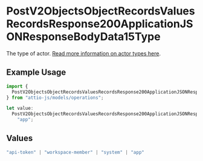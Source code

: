 # PostV2ObjectsObjectRecordsValuesRecordsResponse200ApplicationJSONResponseBodyData15Type

The type of actor. [Read more information on actor types here](/docs/actors).

## Example Usage

```typescript
import {
  PostV2ObjectsObjectRecordsValuesRecordsResponse200ApplicationJSONResponseBodyData15Type,
} from "attio-js/models/operations";

let value:
  PostV2ObjectsObjectRecordsValuesRecordsResponse200ApplicationJSONResponseBodyData15Type =
    "app";
```

## Values

```typescript
"api-token" | "workspace-member" | "system" | "app"
```